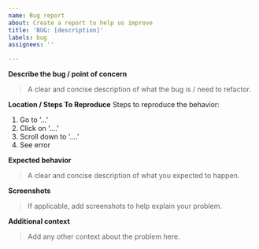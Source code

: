 ```yaml
---
name: Bug report
about: Create a report to help us improve
title: 'BUG: [description]'
labels: bug
assignees: ''

---
```


**Describe the bug / point of concern**
>A clear and concise description of what the bug is / need to refactor.

**Location / Steps To Reproduce**
Steps to reproduce the behavior:
1. Go to ‘...’
2. Click on ‘....’
3. Scroll down to ‘....’
4. See error

**Expected behavior**
>A clear and concise description of what you expected to happen.

**Screenshots**
>If applicable, add screenshots to help explain your problem.

**Additional context**
>Add any other context about the problem here.
